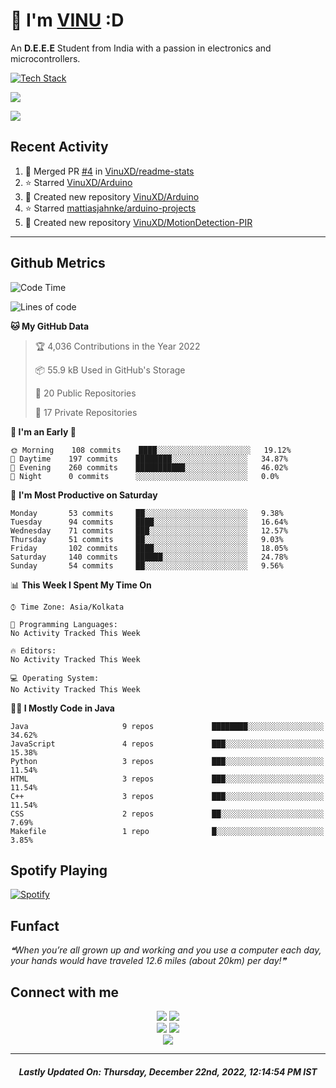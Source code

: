 # 👋 I'm [VINU](https://vinuxd.github.io) :D

An **D.E.E.E** Student from India with a passion in electronics and microcontrollers.
<br/>

[![Tech Stack](https://skillicons.dev/icons?i=c,java,py,spring,md,regex,arduino,raspberrypi,firebase,mongodb,git,heroku,netlify,androidstudio,vscode,figma,&theme=dark&perline=7)](https://t.me/VinuXD)

<a href=https://vinuxd.me><img src="https://github-readme-stats.vercel.app/api?username=vinuxd&hide=issues&show_icons=true&theme=chartreuse-dark&include_all_commits=true&count_private=true"/></a>

<a href=https://vinuxd.me><img src="http://github-readme-streak-stats.herokuapp.com?user=vinuxd&theme=chartreuse-dark&hide_border=false&date_format=j%20M%5B%20Y%5D"/></a>

## Recent Activity
<!--RECENT_ACTIVITY:start-->
1. 🎉 Merged PR [#4](https://github.com/VinuXD/readme-stats/pull/4) in [VinuXD/readme-stats](https://github.com/VinuXD/readme-stats)
2. ⭐ Starred [VinuXD/Arduino](https://github.com/VinuXD/Arduino)
3. 📔 Created new repository [VinuXD/Arduino](https://github.com/VinuXD/Arduino)
4. ⭐ Starred [mattiasjahnke/arduino-projects](https://github.com/mattiasjahnke/arduino-projects)
5. 📔 Created new repository [VinuXD/MotionDetection-PIR](https://github.com/VinuXD/MotionDetection-PIR)
<!--RECENT_ACTIVITY:end-->
---

## Github Metrics

<!--START_SECTION:waka-->
![Code Time](http://img.shields.io/badge/Code%20Time%20since%2021/1/2022-158%20hrs%2013%20mins-blue?style=plastic&logo=Codepen)

![Lines of code](https://img.shields.io/badge/From%20Hello%20World%20I%27ve%20Written-219%20Thousand%20lines%20of%20code-blue)

**🐱 My GitHub Data** 

> 🏆 4,036 Contributions in the Year 2022
 > 
> 📦 55.9 kB Used in GitHub's Storage 
 > 
> 📜 20 Public Repositories 
 > 
> 🔑 17 Private Repositories  
 > 
**🥰 I'm an Early 🐤** 

```text
🌞 Morning    108 commits    ████░░░░░░░░░░░░░░░░░░░░░   19.12% 
🌆 Daytime    197 commits    ████████░░░░░░░░░░░░░░░░░   34.87% 
🌃 Evening    260 commits    ███████████░░░░░░░░░░░░░░   46.02% 
🌙 Night      0 commits      ░░░░░░░░░░░░░░░░░░░░░░░░░   0.0%
```
📅 **I'm Most Productive on Saturday** 

```text
Monday       53 commits     ██░░░░░░░░░░░░░░░░░░░░░░░   9.38% 
Tuesday      94 commits     ████░░░░░░░░░░░░░░░░░░░░░   16.64% 
Wednesday    71 commits     ███░░░░░░░░░░░░░░░░░░░░░░   12.57% 
Thursday     51 commits     ██░░░░░░░░░░░░░░░░░░░░░░░   9.03% 
Friday       102 commits    ████░░░░░░░░░░░░░░░░░░░░░   18.05% 
Saturday     140 commits    ██████░░░░░░░░░░░░░░░░░░░   24.78% 
Sunday       54 commits     ██░░░░░░░░░░░░░░░░░░░░░░░   9.56%
```


📊 **This Week I Spent My Time On** 

```text
⌚︎ Time Zone: Asia/Kolkata

💬 Programming Languages: 
No Activity Tracked This Week

🔥 Editors: 
No Activity Tracked This Week

💻 Operating System: 
No Activity Tracked This Week
```

**🧑‍💻 I Mostly Code in Java** 

```text
Java                     9 repos             ████████░░░░░░░░░░░░░░░░░   34.62% 
JavaScript               4 repos             ███░░░░░░░░░░░░░░░░░░░░░░   15.38% 
Python                   3 repos             ███░░░░░░░░░░░░░░░░░░░░░░   11.54% 
HTML                     3 repos             ███░░░░░░░░░░░░░░░░░░░░░░   11.54% 
C++                      3 repos             ███░░░░░░░░░░░░░░░░░░░░░░   11.54% 
CSS                      2 repos             ██░░░░░░░░░░░░░░░░░░░░░░░   7.69% 
Makefile                 1 repo              █░░░░░░░░░░░░░░░░░░░░░░░░   3.85%
```



<!--END_SECTION:waka-->

## Spotify Playing

[![Spotify](https://spotifyxd.vercel.app/api/spotify?background_color=000000&border_color=00ff7f)](https://open.spotify.com/user/31a2knpxmuez2uo44wigmbqxjapy?si=ORyXsvpDQy6DNbodyG10lA)

## Funfact

<!--STARTS_HERE_QUOTE_README-->
<i>❝When you’re all grown up and working and you use a computer each day, your hands would have traveled 12.6 miles (about 20km) per day!❞</i>
<!--ENDS_HERE_QUOTE_README-->

## Connect with me

<div align="center" class="first">
<a href="https://t.me/VinuXD"><img src="https://img.shields.io/badge/Telegram-2CA5E0?style=for-the-badge&logo=telegram&logoColor=white"></a>
<a href="mailto:vinuvarsath3@gmail.com"><img src="https://img.shields.io/badge/Gmail-D14836?style=for-the-badge&logo=gmail&logoColor=white"></a>
</div>

<div align="center" class="second">
<a href="https://dev.to/VinuXD"><img src="https://img.shields.io/badge/dev.to-0A0A0A?style=for-the-badge&logo=devdotto&logoColor=white"></a>
<a href="https://stackoverflow.com/users/17960559/vinuxd"><img src="https://img.shields.io/badge/StackOverFlow-orange?style=for-the-badge&logo=stackoverflow&logoColor=white"></a>
</div>

<div align="center" class="third">
<a href="https://VinuXD.github.io"><img src="https://img.shields.io/badge/website-000000?style=for-the-badge&logo=About.me&logoColor=white"></a>
</div>

---

<!--RECENT_ACTIVITY:last_update-->
<h5 align="center">Lastly Updated On: <b>Thursday, December 22nd, 2022, 12:14:54 PM IST</b></h5>
<!--RECENT_ACTIVITY:last_update_end-->
